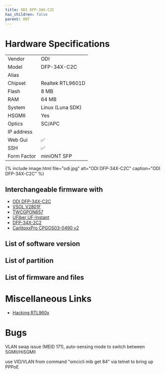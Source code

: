 ```yaml
---
title: ODI DFP-34X-C2C
has_children: false
parent: ONT
---
```


# Hardware Specifications

|             |                  |
| ----------- | ---------------- |
| Vendor      | ODI              |
| Model       | DFP-34X-C2C      |
| Alias       |                  |
| Chipset     | Realtek RTL9601D |
| Flash       | 8 MB             |
| RAM         | 64 MB            |
| System      | Linux (Luna SDK) |
| HSGMII      | Yes              |
| Optics      | SC/APC           |
| IP address  |                  |
| Web Gui     | ✅               |
| SSH         | ✅               |
| Form Factor | miniONT SFP      |

{% include image.html file="odi.jpg" alt="ODI DFP-34X-C2C" caption="ODI DFP-34X-C2C" %}


## Interchangeable firmware with

- [ODI DFP-34X-C2C](ont-ODI-DFP-34X-C2C)
- [VSOL V2801F](ont-vsol-V2801F)
- [TWCGPON657](ont-TWCGPON657)
- [UFiber UF-Instant](ont-UFiber-UF-Instant) 
- [DFP-34X-2C2](ont-DFP-34X-2C2)
- [CarlitoxxPro CPGOS03-0490 v2](ont-CarlitoxxPro-CPGOS03-0490-v2)

## List of software version
## List of partition
## List of firmware and files
# Miscellaneous Links

- [Hacking RTL960x](https://github.com/Anime4000/RTL960x)

# Bugs

VLAN swap issue (MEID 171), auto-sensing mode to switch between SGMII/HiSGMII

use VID/VLAN from command "omcicli mib get 84" via telnet to bring up PPPoE

